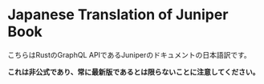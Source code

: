 # Japanese Translation of Juniper Book

こちらはRustのGraphQL APIであるJuniperのドキュメントの日本語訳です。

**これは非公式であり、常に最新版であるとは限らないことに注意してください。**